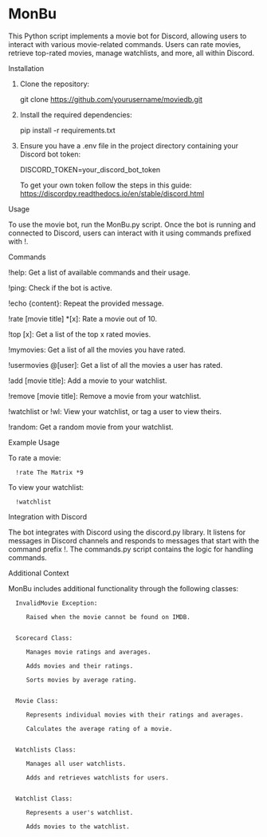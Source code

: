 # MonBu

This Python script implements a movie bot for Discord, allowing users to interact with various movie-related commands. Users can rate movies, retrieve top-rated movies, manage watchlists, and more, all within Discord.


Installation

   1. Clone the repository:
   
      git clone https://github.com/yourusername/moviedb.git

   2. Install the required dependencies:
   
      pip install -r requirements.txt

   3. Ensure you have a .env file in the project directory containing your Discord bot token:
   
      DISCORD_TOKEN=your_discord_bot_token

      To get your own token follow the steps in this guide:
         https://discordpy.readthedocs.io/en/stable/discord.html



Usage

   To use the movie bot, run the MonBu.py script. Once the bot is running and connected to Discord, users can interact with it using commands prefixed with !.

Commands

   !help: Get a list of available commands and their usage.

   !ping: Check if the bot is active.

   !echo {content}: Repeat the provided message.

   !rate [movie title] *[x]: Rate a movie out of 10.

   !top [x]: Get a list of the top x rated movies.

   !mymovies: Get a list of all the movies you have rated.

   !usermovies @[user]: Get a list of all the movies a user has rated.

   !add [movie title]: Add a movie to your watchlist.

   !remove [movie title]: Remove a movie from your watchlist.

   !watchlist or !wl: View your watchlist, or tag a user to view theirs.

   !random: Get a random movie from your watchlist.



Example Usage

   To rate a movie:

      !rate The Matrix *9

   To view your watchlist:

      !watchlist


Integration with Discord

   The bot integrates with Discord using the discord.py library. It listens for messages in Discord channels and responds to messages that start with the command prefix !. The commands.py script contains the logic for handling commands.


Additional Context

   MonBu includes additional functionality through the following classes:

      InvalidMovie Exception:

         Raised when the movie cannot be found on IMDB.


      Scorecard Class:

         Manages movie ratings and averages.
         
         Adds movies and their ratings.
         
         Sorts movies by average rating.


      Movie Class:

         Represents individual movies with their ratings and averages.
         
         Calculates the average rating of a movie.


      Watchlists Class:

         Manages all user watchlists.
         
         Adds and retrieves watchlists for users.


      Watchlist Class:

         Represents a user's watchlist.
         
         Adds movies to the watchlist.
